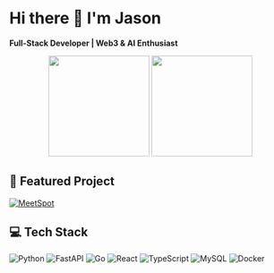 # Hi there 👋 I'm Jason

**Full-Stack Developer | Web3 & AI Enthusiast**

<div align="center">
  <img height="180em" src="https://github-readme-stats.vercel.app/api?username=JasonRobertDestiny&show_icons=true&theme=radical&hide_border=true&count_private=true&cache_seconds=1800"/>
  <img height="180em" src="https://github-readme-stats.vercel.app/api/top-langs/?username=JasonRobertDestiny&layout=compact&theme=radical&hide_border=true&langs_count=6&cache_seconds=1800"/>
</div>

## 🎯 Featured Project
[![MeetSpot](https://github-readme-stats.vercel.app/api/pin/?username=JasonRobertDestiny&repo=MeetSpot&theme=radical&hide_border=true&cache_seconds=1800)](https://github.com/JasonRobertDestiny/MeetSpot)

## 💻 Tech Stack
![Python](https://img.shields.io/badge/Python-3776AB?style=flat&logo=python&logoColor=white)
![FastAPI](https://img.shields.io/badge/FastAPI-005571?style=flat&logo=fastapi)
![Go](https://img.shields.io/badge/Go-00ADD8?style=flat&logo=go&logoColor=white)
![React](https://img.shields.io/badge/React-20232A?style=flat&logo=react&logoColor=61DAFB) 
![TypeScript](https://img.shields.io/badge/TypeScript-3178C6?style=flat&logo=typescript&logoColor=white)
![MySQL](https://img.shields.io/badge/MySQL-4479A1?style=flat&logo=mysql&logoColor=white)
![Docker](https://img.shields.io/badge/Docker-2496ED?style=flat&logo=docker&logoColor=white)

